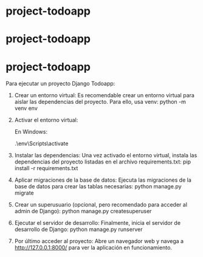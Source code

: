 # project-todoapp
# project-todoapp
# project-todoapp


Para ejecutar un proyecto Django Todoapp:

1. Crear un entorno virtual: 
    Es recomendable crear un entorno virtual para aislar las dependencias del proyecto. Para ello, usa venv: python -m venv env


2. Activar el entorno virtual:

    En Windows:

    .\env\Scripts\activate


3. Instalar las dependencias: 
    Una vez activado el entorno virtual, instala las dependencias del proyecto listadas en el archivo requirements.txt: pip install -r requirements.txt


4. Aplicar migraciones de la base de datos: 
    Ejecuta las migraciones de la base de datos para crear las tablas necesarias: python manage.py migrate


5. Crear un superusuario (opcional, pero recomendado para acceder al admin de Django): 
    python manage.py createsuperuser


6. Ejecutar el servidor de desarrollo: 
    Finalmente, inicia el servidor de desarrollo de Django: python manage.py runserver


7. Por último acceder al proyecto: 
    Abre un navegador web y navega a http://127.0.0.1:8000/ para ver la aplicación en funcionamiento.